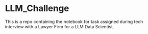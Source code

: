 # LLM_Challenge
This is a repo containing the notebook for task assigned during tech interview with a Lawyer Firm for a LLM Data Scientist.
